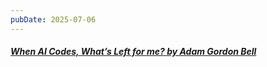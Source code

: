 ```yaml
---
pubDate: 2025-07-06
---
```


##### [When AI Codes, What’s Left for me? by Adam Gordon Bell](https://corecursive.com/coding-agents/)